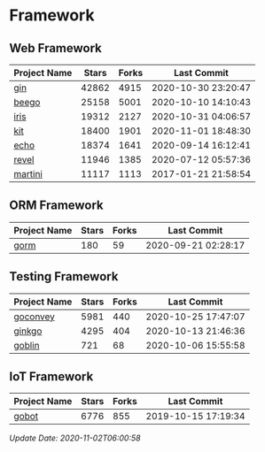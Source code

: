 # Framework

## Web Framework
| Project Name | Stars | Forks | Last Commit |
| ------------ | ----- | ----- | ----------- |
| [gin](https://github.com/gin-gonic/gin) | 42862 | 4915 | 2020-10-30 23:20:47 |
| [beego](https://github.com/astaxie/beego) | 25158 | 5001 | 2020-10-10 14:10:43 |
| [iris](https://github.com/kataras/iris) | 19312 | 2127 | 2020-10-31 04:06:57 |
| [kit](https://github.com/go-kit/kit) | 18400 | 1901 | 2020-11-01 18:48:30 |
| [echo](https://github.com/labstack/echo) | 18374 | 1641 | 2020-09-14 16:12:41 |
| [revel](https://github.com/revel/revel) | 11946 | 1385 | 2020-07-12 05:57:36 |
| [martini](https://github.com/go-martini/martini) | 11117 | 1113 | 2017-01-21 21:58:54 |

## ORM Framework
| Project Name | Stars | Forks | Last Commit |
| ------------ | ----- | ----- | ----------- |
| [gorm](https://github.com/jinzhu/gorm) | 180 | 59 | 2020-09-21 02:28:17 |

## Testing Framework
| Project Name | Stars | Forks | Last Commit |
| ------------ | ----- | ----- | ----------- |
| [goconvey](https://github.com/smartystreets/goconvey) | 5981 | 440 | 2020-10-25 17:47:07 |
| [ginkgo](https://github.com/onsi/ginkgo) | 4295 | 404 | 2020-10-13 21:46:36 |
| [goblin](https://github.com/franela/goblin) | 721 | 68 | 2020-10-06 15:55:58 |

## IoT Framework
| Project Name | Stars | Forks | Last Commit |
| ------------ | ----- | ----- | ----------- |
| [gobot](https://github.com/hybridgroup/gobot) | 6776 | 855 | 2019-10-15 17:19:34 |

*Update Date: 2020-11-02T06:00:58*
